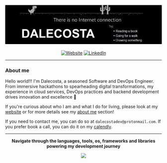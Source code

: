 <div align="center">
  <img src="./img/cover.jpeg" alt="Dalecosta cover image">
</div>
<br>
<div align="center">
  <a href="https://dalecosta.com"><img alt="Website" src="https://img.shields.io/badge/website-000000?style=for-the-badge&logo=google-chrome&logoColor=white"></a>
  <a href="https://www.linkedin.com/in/nicol%C3%B2-costantini-a52602181"><img src="https://img.shields.io/badge/LinkedIn-0077B5?style=for-the-badge&logo=linkedin" alt="LinkedIn"></a>
</div>

---

### About me

Hello world!!! I'm Dalecosta, a seasoned Software and DevOps Engineer. From immersive hackathons to spearheading digital transformations, my experience in cloud services, DevOps practices and backend development drives innovation and excellence 🚀

If you're curious about who I am and what I do for living, please look at my [website](https://dalecosta.com) or for more details see my [about me](https://dalecosta.com/blog/about-me) section!

If you need to contact me, you can do so at `dalecostadev@protonmail.com`. If you prefer book a call, you can do it on my [calendly](https://calendly.com/dalecostadev).

----- 

<p align="center"><b>Navigate through the languages, tools, os, frameworks and libraries powering my development journey</b></p>

<p align="center">
  <a href="https://skillicons.dev">
    <img src="https://skillicons.dev/icons?i=gitlab,github,vscode,visualstudio,git,npm,bun,gradle,nodejs,react,materialui,astro,html,css,tailwind,javascript,typescript,wasm,prisma,dotnet,cs,python,flask,go,bash,azure,aws,kubernetes,docker,githubactions,grafana,prometheus,ansible,terraform,kafka,jenkins,regex,nginx,mongodb,mysql,redis,ipfs,linux,windows,raspberrypi" />
  </a>
</p>
